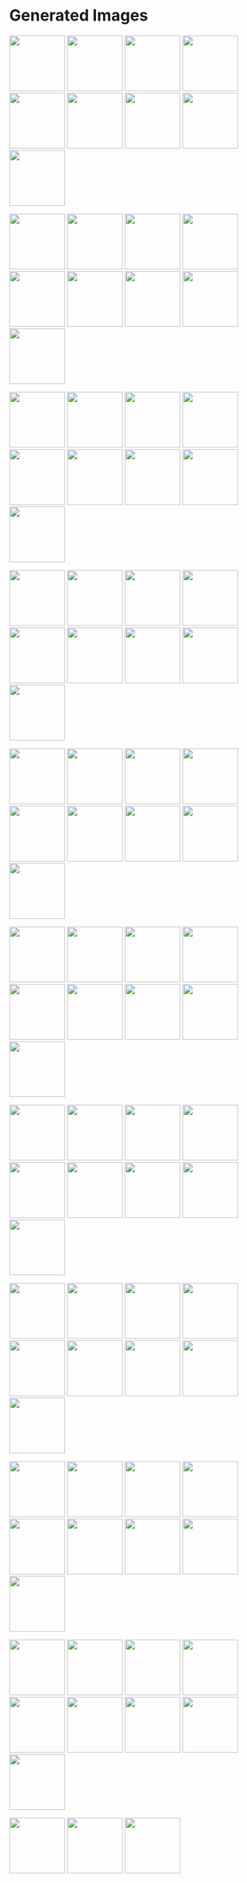 # Generated Images



<img src="2025_09_02_01.webp" width="100"/> <img src="2025_09_02_02.webp" width="100"/> <img src="2025_09_02_03.webp" width="100"/> <img src="2025_09_02_04.webp" width="100"/> <img src="2025_09_02_05.webp" width="100"/> <img src="2025_09_02_06.webp" width="100"/> <img src="2025_09_02_07.webp" width="100"/> <img src="2025_09_02_08.webp" width="100"/> <img src="2025_09_02_09.webp" width="100"/>

<img src="2025_09_02_10.webp" width="100"/> <img src="2025_09_02_11.webp" width="100"/> <img src="2025_09_02_12.webp" width="100"/> <img src="2025_09_02_13.webp" width="100"/> <img src="2025_09_02_14.webp" width="100"/> <img src="2025_09_02_15.webp" width="100"/> <img src="2025_09_02_16.webp" width="100"/> <img src="2025_09_02_17.webp" width="100"/> <img src="2025_09_02_18.webp" width="100"/>

<img src="2025_09_02_19.webp" width="100"/> <img src="2025_09_02_20.webp" width="100"/> <img src="2025_09_02_21.webp" width="100"/> <img src="2025_09_02_22.webp" width="100"/> <img src="2025_09_02_23.webp" width="100"/> <img src="2025_09_02_24.webp" width="100"/> <img src="2025_09_02_25.webp" width="100"/> <img src="2025_09_02_26.webp" width="100"/> <img src="2025_09_02_27.webp" width="100"/>

<img src="2025_09_02_28.webp" width="100"/> <img src="2025_09_02_29.webp" width="100"/> <img src="2025_09_02_30.webp" width="100"/> <img src="2025_09_02_31.webp" width="100"/> <img src="2025_09_02_32.webp" width="100"/> <img src="2025_09_02_33.webp" width="100"/> <img src="2025_09_02_34.webp" width="100"/> <img src="2025_09_02_35.webp" width="100"/> <img src="2025_09_02_36.webp" width="100"/>

<img src="2025_09_02_37.webp" width="100"/> <img src="2025_09_02_38.webp" width="100"/> <img src="2025_09_02_39.webp" width="100"/> <img src="2025_09_02_40.webp" width="100"/> <img src="2025_09_02_41.webp" width="100"/> <img src="2025_09_02_42.webp" width="100"/> <img src="2025_09_02_43.webp" width="100"/> <img src="2025_09_02_44.webp" width="100"/> <img src="2025_09_02_45.webp" width="100"/>

<img src="2025_09_02_46.webp" width="100"/> <img src="2025_09_02_47.webp" width="100"/> <img src="2025_09_02_48.webp" width="100"/> <img src="2025_09_02_49.webp" width="100"/> <img src="2025_09_02_50.webp" width="100"/> <img src="2025_09_02_51.webp" width="100"/> <img src="2025_09_02_52.webp" width="100"/> <img src="2025_09_02_53.webp" width="100"/> <img src="2025_09_02_54.webp" width="100"/>

<img src="2025_09_02_55.webp" width="100"/> <img src="2025_09_02_56.webp" width="100"/> <img src="2025_09_02_57.webp" width="100"/> <img src="2025_09_02_58.webp" width="100"/> <img src="2025_09_02_59.webp" width="100"/> <img src="2025_09_02_60.webp" width="100"/> <img src="2025_09_02_61.webp" width="100"/> <img src="2025_09_02_62.webp" width="100"/> <img src="2025_09_02_63.webp" width="100"/>

<img src="2025_09_02_64.webp" width="100"/> <img src="2025_09_02_65.webp" width="100"/> <img src="2025_09_02_66.webp" width="100"/> <img src="2025_09_02_67.webp" width="100"/> <img src="2025_09_02_68.webp" width="100"/> <img src="2025_09_02_69.webp" width="100"/> <img src="2025_09_02_70.webp" width="100"/> <img src="2025_09_02_71.webp" width="100"/> <img src="2025_09_02_72.webp" width="100"/>

<img src="2025_09_02_73.webp" width="100"/> <img src="2025_09_02_74.webp" width="100"/> <img src="2025_09_02_75.webp" width="100"/> <img src="2025_09_02_76.webp" width="100"/> <img src="2025_09_02_77.webp" width="100"/> <img src="2025_09_02_78.webp" width="100"/> <img src="2025_09_02_79.webp" width="100"/> <img src="2025_09_02_80.webp" width="100"/> <img src="2025_09_02_81.webp" width="100"/>

<img src="2025_09_02_82.webp" width="100"/> <img src="2025_09_02_83.webp" width="100"/> <img src="2025_09_02_84.webp" width="100"/> <img src="2025_09_02_85.webp" width="100"/> <img src="2025_09_02_86.webp" width="100"/> <img src="2025_09_02_87.webp" width="100"/> <img src="2025_09_02_88.webp" width="100"/> <img src="2025_09_02_89.webp" width="100"/> <img src="2025_09_02_90.webp" width="100"/>

<img src="2025_09_02_91.webp" width="100"/> <img src="2025_09_02_92.webp" width="100"/> <img src="2025_09_02_93.webp" width="100"/>